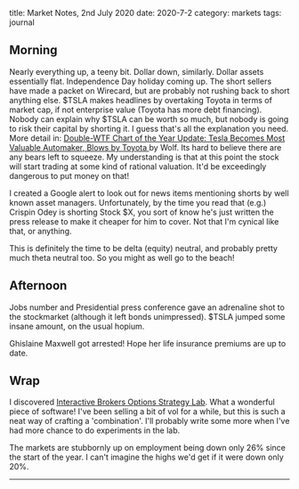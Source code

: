 title: Market Notes, 2nd July 2020
date: 2020-7-2
category: markets
tags: journal

## Morning

Nearly everything up, a teeny bit. 
Dollar down, similarly. Dollar assets essentially flat.
Independence Day holiday coming up.
The short sellers have made a packet on Wirecard, but are probably not rushing back to short anything else.
$TSLA makes headlines by overtaking Toyota in terms of market cap, if not enterprise value (Toyota has more debt financing). 
Nobody can explain why $TSLA can be worth so much, but nobody is going to risk their capital by shorting it.
I guess that's all the explanation you need. 
More detail in: 
[Double-WTF Chart of the Year Update: Tesla Becomes Most Valuable Automaker, Blows by Toyota ](https://wolfstreet.com/2020/07/01/double-wtf-chart-of-the-year-tesla-becomes-most-valuable-automaker-blows-by-toyota/) by Wolf.
Its hard to believe there are any bears left to squeeze.
My understanding is that at this point the stock will start trading at some kind of rational valuation.
It'd be exceedingly dangerous to put money on that!

I created a Google alert to look out for news items mentioning shorts by well known asset managers.
Unfortunately, by the time you read that (e.g.) Crispin Odey is shorting Stock $X, you sort of know he's just written the press release to make it cheaper for him to cover. 
Not that I'm cynical like that, or anything.

This is definitely the time to be delta (equity) neutral, and probably pretty much theta neutral too. 
So you might as well go to the beach!

## Afternoon

Jobs number and Presidential press conference gave an adrenaline shot to the stockmarket (although it left bonds unimpressed). 
$TSLA jumped some insane amount, on the usual hopium.

Ghislaine Maxwell got arrested! Hope her life insurance premiums are up to date.

## Wrap

I discovered [Interactive Brokers Options Strategy Lab](https://www.interactivebrokers.com/en/index.php?f=7106). 
What a wonderful piece of software!
I've been selling a bit of vol for a while,
but this is such a neat way of crafting a 'combination'.
I'll probably write some more when I've had more chance to do experiments in the lab.

The markets are stubbornly up on employment being down only 26% since the start of the year.
I can't imagine the highs we'd get if it were down only 20%.



---
